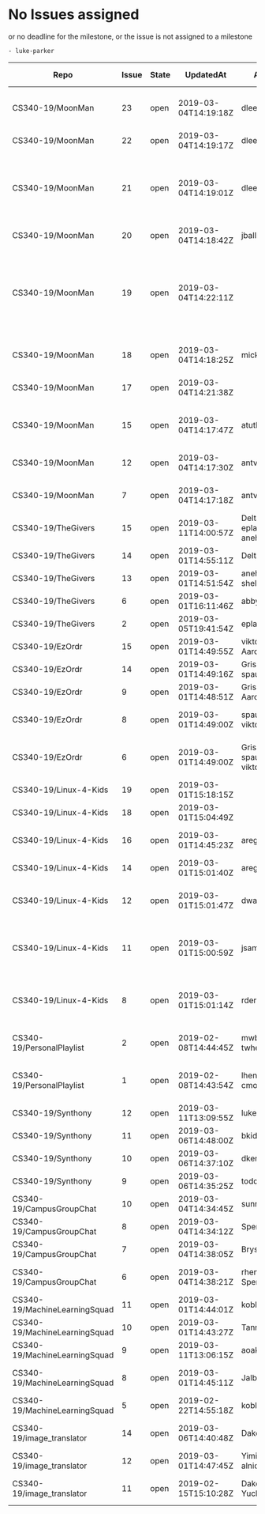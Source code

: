 # No Issues assigned
or no deadline for the milestone, or the issue is not assigned to a milestone

    - luke-parker

|Repo|Issue|State|UpdatedAt|Assignee|Milestone Due|Labels|Title|
|-|-|-|-|-|-|-|-|
|CS340-19/MoonMan|23|open|2019-03-04T14:19:18Z|dlee865|2019-03-11T07:00:00Z||Add non visual health tracking for player and enemy
|CS340-19/MoonMan|22|open|2019-03-04T14:19:17Z|dlee865|2019-03-11T07:00:00Z||Enhance ID class
|CS340-19/MoonMan|21|open|2019-03-04T14:19:01Z|dlee865|2019-03-11T07:00:00Z||Implement sudo random enemy spawning after being killed and backend score tracking(no visuals)
|CS340-19/MoonMan|20|open|2019-03-04T14:18:42Z|jball1997|2019-03-11T07:00:00Z||walking after jumping bug
|CS340-19/MoonMan|19|open|2019-03-04T14:22:11Z||None||Implement new player characters, new player acquisition system, player character swap selection in main menu 
|CS340-19/MoonMan|18|open|2019-03-04T14:18:25Z|mickidymick|2019-03-11T07:00:00Z||Implement scoring system and visuals
|CS340-19/MoonMan|17|open|2019-03-04T14:21:38Z||None||Implement Splash Screen between levels
|CS340-19/MoonMan|15|open|2019-03-04T14:17:47Z|atutko2|2019-03-11T07:00:00Z||Implement enemy generation and destruction
|CS340-19/MoonMan|12|open|2019-03-04T14:17:30Z|antvegao8a|2019-03-11T07:00:00Z||Start Implementing Sound Files
|CS340-19/MoonMan|7|open|2019-03-04T14:17:18Z|antvegao8a|2019-02-25T08:00:00Z||Implement Game State Quit, Options
|CS340-19/TheGivers|15|open|2019-03-11T14:00:57Z|Deltaus eplank18 anehls93|None||Present on the last day of Class
|CS340-19/TheGivers|14|open|2019-03-01T14:55:11Z|Deltaus|2019-03-22T07:00:00Z||Putting Product Data in FB
|CS340-19/TheGivers|13|open|2019-03-01T14:51:54Z|anehls93 syd-shelby|2019-03-22T07:00:00Z|,enhancement|Full Scale Back End
|CS340-19/TheGivers|6|open|2019-03-01T16:11:46Z|abbypro|2019-03-22T07:00:00Z||Firebase Life
|CS340-19/TheGivers|2|open|2019-03-05T19:41:54Z|eplank18|2019-03-22T07:00:00Z|,enhancement,good first issue|Profiles
|CS340-19/EzOrdr|15|open|2019-03-01T14:49:55Z|viktorZenkov AaronJohnson2|2019-03-15T07:00:00Z||Interactive elements JS
|CS340-19/EzOrdr|14|open|2019-03-01T14:49:16Z|GrissomE spaulsteinberg|2019-03-15T07:00:00Z||AJAX running
|CS340-19/EzOrdr|9|open|2019-03-01T14:48:51Z|GrissomE AaronJohnson2|2019-03-15T07:00:00Z||Get Admin section running
|CS340-19/EzOrdr|8|open|2019-03-01T14:49:00Z|spaulsteinberg viktorZenkov|2019-03-15T07:00:00Z||Add totals and order list on page
|CS340-19/EzOrdr|6|open|2019-03-01T14:49:00Z|GrissomE spaulsteinberg viktorZenkov|2019-03-15T07:00:00Z||Send one complete order for Minimum Viable System
|CS340-19/Linux-4-Kids|19|open|2019-03-01T15:18:15Z||2019-03-15T07:00:00Z||Sign in component
|CS340-19/Linux-4-Kids|18|open|2019-03-01T15:04:49Z||2019-03-15T07:00:00Z||Create toolbar component
|CS340-19/Linux-4-Kids|16|open|2019-03-01T14:45:23Z|areg28|2019-03-15T07:00:00Z||Finish the Lessons for the Tutorial Plan
|CS340-19/Linux-4-Kids|14|open|2019-03-01T15:01:40Z|areg28|2019-03-15T07:00:00Z||Get Pictures for Lessons
|CS340-19/Linux-4-Kids|12|open|2019-03-01T15:01:47Z|dwasilko|2019-03-15T07:00:00Z||Produce mock-up of visual design for website
|CS340-19/Linux-4-Kids|11|open|2019-03-01T15:00:59Z|jsamar1|2019-03-15T07:00:00Z||Set up our website on some hosting platform to access it from the web. 
|CS340-19/Linux-4-Kids|8|open|2019-03-01T15:01:14Z|rderby711|2019-03-15T07:00:00Z||Set up user capabilities of databases through MongoDB
|CS340-19/PersonalPlaylist|2|open|2019-02-08T14:44:45Z|mwbutera twheaton9797|2019-02-22T08:00:00Z||Web Framework / Client Server (Research)
|CS340-19/PersonalPlaylist|1|open|2019-02-08T14:43:54Z|lhenslee cmobley4|2019-02-22T08:00:00Z||Spotify API Python Implementation (Research)
|CS340-19/Synthony|12|open|2019-03-11T13:09:55Z|luke-parker|None|,enhancement|Create data scraping script
|CS340-19/Synthony|11|open|2019-03-06T14:48:00Z|bkidgamer1|2019-03-11T07:00:00Z|,enhancement|Database Design
|CS340-19/Synthony|10|open|2019-03-06T14:37:10Z|dkennard3|2019-03-11T07:00:00Z|,enhancement|Configure Security
|CS340-19/Synthony|9|open|2019-03-06T14:35:25Z|toddallen97|2019-03-11T07:00:00Z|,enhancement|Create Placeholder data
|CS340-19/CampusGroupChat|10|open|2019-03-04T14:34:45Z|sunny2121|2019-03-15T07:00:00Z||Configure Firebase for iOS
|CS340-19/CampusGroupChat|8|open|2019-03-04T14:34:12Z|SpencerHowell|2019-03-15T07:00:00Z||Chat Select Screen
|CS340-19/CampusGroupChat|7|open|2019-03-04T14:38:05Z|BrysonHowell|2019-03-15T07:00:00Z||Location Services
|CS340-19/CampusGroupChat|6|open|2019-03-04T14:38:21Z|rhendz SpencerHowell|2019-03-15T07:00:00Z||Implement Firebase Messaging
|CS340-19/MachineLearningSquad|11|open|2019-03-01T14:44:01Z|kobloo|2019-03-15T07:00:00Z||Incorporate Text Classifier
|CS340-19/MachineLearningSquad|10|open|2019-03-01T14:43:27Z|TannerFry|2019-03-15T07:00:00Z||Incorporate Twitter API
|CS340-19/MachineLearningSquad|9|open|2019-03-11T13:06:15Z|aoaks2|2019-03-15T07:00:00Z||Incorporate JS Addon
|CS340-19/MachineLearningSquad|8|open|2019-03-01T14:45:11Z|Jalburn|2019-03-15T07:00:00Z||Learn/Implement Google JSON API
|CS340-19/MachineLearningSquad|5|open|2019-02-22T14:55:18Z|kobloo|2019-03-01T08:00:00Z||Create Text Classifier
|CS340-19/image_translator|14|open|2019-03-06T14:40:48Z|Dakobrah|None||Get File upload to work with application.
|CS340-19/image_translator|12|open|2019-03-01T14:47:45Z|YimingSun60 alnidu|2019-03-18T07:00:00Z||using google translate
|CS340-19/image_translator|11|open|2019-02-15T15:10:28Z|Dakobrah YuchengMaUTK|2019-03-12T07:00:00Z||upload google vision api to code
